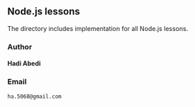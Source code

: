 ## Node.js lessons
The directory includes implementation for all Node.js lessons.

### Author
#### Hadi Abedi

### Email
`ha.5068@gmail.com`
